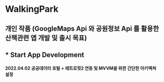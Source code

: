 # WalkingPark 
## 개인 작품 (GoogleMaps Api 와 공원정보 Api 를 활용한 산책관련 앱 개발 및 출시 목표)

## * Start App Development
#### 2022.04.02 공공데이터 포털 + 레트로핏2 연동 및 MVVM을 위한 간단한 아키텍쳐 설정

